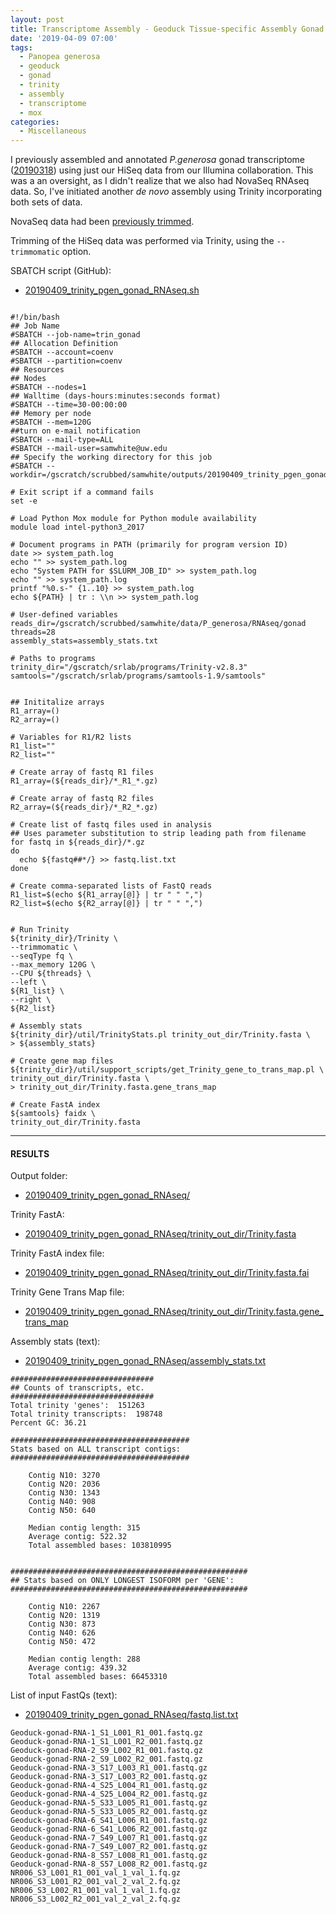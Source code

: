 ```yaml
---
layout: post
title: Transcriptome Assembly - Geoduck Tissue-specific Assembly Gonad HiSeq and NovaSeq Data on Mox
date: '2019-04-09 07:00'
tags:
  - Panopea generosa
  - geoduck
  - gonad
  - trinity
  - assembly
  - transcriptome
  - mox
categories:
  - Miscellaneous
---
```


I previously assembled and annotated _P.generosa_ gonad transcriptome ([20190318](https://robertslab.github.io/sams-notebook/2019/03/18/Transcriptome-Annotation-Geoduck-Gonad-with-Trinotate-on-Mox.html)) using just our HiSeq data from our Illumina collaboration. This was a an oversight, as I didn't realize that we also had NovaSeq RNAseq data. So, I've initiated another _de novo_ assembly using Trinity incorporating both sets of data.

NovaSeq data had been [previously trimmed](https://robertslab.github.io/sams-notebook/2018/01/25/adapter-trimming-and-fastqc-illumina-geoduck-novaseq-data.html).

Trimming of the HiSeq data was performed via Trinity, using the `--trimmomatic` option.

SBATCH script (GitHub):

- [20190409_trinity_pgen_gonad_RNAseq.sh](https://github.com/RobertsLab/sams-notebook/blob/master/sbatch_scripts/20190409_trinity_pgen_gonad_RNAseq.sh)

<pre><code>
#!/bin/bash
## Job Name
#SBATCH --job-name=trin_gonad
## Allocation Definition
#SBATCH --account=coenv
#SBATCH --partition=coenv
## Resources
## Nodes
#SBATCH --nodes=1
## Walltime (days-hours:minutes:seconds format)
#SBATCH --time=30-00:00:00
## Memory per node
#SBATCH --mem=120G
##turn on e-mail notification
#SBATCH --mail-type=ALL
#SBATCH --mail-user=samwhite@uw.edu
## Specify the working directory for this job
#SBATCH --workdir=/gscratch/scrubbed/samwhite/outputs/20190409_trinity_pgen_gonad_RNAseq

# Exit script if a command fails
set -e

# Load Python Mox module for Python module availability
module load intel-python3_2017

# Document programs in PATH (primarily for program version ID)
date >> system_path.log
echo "" >> system_path.log
echo "System PATH for $SLURM_JOB_ID" >> system_path.log
echo "" >> system_path.log
printf "%0.s-" {1..10} >> system_path.log
echo ${PATH} | tr : \\n >> system_path.log

# User-defined variables
reads_dir=/gscratch/scrubbed/samwhite/data/P_generosa/RNAseq/gonad
threads=28
assembly_stats=assembly_stats.txt

# Paths to programs
trinity_dir="/gscratch/srlab/programs/Trinity-v2.8.3"
samtools="/gscratch/srlab/programs/samtools-1.9/samtools"


## Inititalize arrays
R1_array=()
R2_array=()

# Variables for R1/R2 lists
R1_list=""
R2_list=""

# Create array of fastq R1 files
R1_array=(${reads_dir}/*_R1_*.gz)

# Create array of fastq R2 files
R2_array=(${reads_dir}/*_R2_*.gz)

# Create list of fastq files used in analysis
## Uses parameter substitution to strip leading path from filename
for fastq in ${reads_dir}/*.gz
do
  echo ${fastq##*/} >> fastq.list.txt
done

# Create comma-separated lists of FastQ reads
R1_list=$(echo ${R1_array[@]} | tr " " ",")
R2_list=$(echo ${R2_array[@]} | tr " " ",")


# Run Trinity
${trinity_dir}/Trinity \
--trimmomatic \
--seqType fq \
--max_memory 120G \
--CPU ${threads} \
--left \
${R1_list} \
--right \
${R2_list}

# Assembly stats
${trinity_dir}/util/TrinityStats.pl trinity_out_dir/Trinity.fasta \
> ${assembly_stats}

# Create gene map files
${trinity_dir}/util/support_scripts/get_Trinity_gene_to_trans_map.pl \
trinity_out_dir/Trinity.fasta \
> trinity_out_dir/Trinity.fasta.gene_trans_map

# Create FastA index
${samtools} faidx \
trinity_out_dir/Trinity.fasta
</code></pre>

---

#### RESULTS

Output folder:

- [20190409_trinity_pgen_gonad_RNAseq/](http://gannet.fish.washington.edu/Atumefaciens/20190409_trinity_pgen_gonad_RNAseq/)

Trinity FastA:

- [20190409_trinity_pgen_gonad_RNAseq/trinity_out_dir/Trinity.fasta](http://gannet.fish.washington.edu/Atumefaciens/20190409_trinity_pgen_gonad_RNAseq/trinity_out_dir/Trinity.fasta)

Trinity FastA index file:

- [20190409_trinity_pgen_gonad_RNAseq/trinity_out_dir/Trinity.fasta.fai](http://gannet.fish.washington.edu/Atumefaciens/20190409_trinity_pgen_gonad_RNAseq/trinity_out_dir/Trinity.fasta.fai)

Trinity Gene Trans Map file:

- [20190409_trinity_pgen_gonad_RNAseq/trinity_out_dir/Trinity.fasta.gene_trans_map](http://gannet.fish.washington.edu/Atumefaciens/20190409_trinity_pgen_gonad_RNAseq/trinity_out_dir/Trinity.fasta.gene_trans_map)


Assembly stats (text):

- [20190409_trinity_pgen_gonad_RNAseq/assembly_stats.txt](http://gannet.fish.washington.edu/Atumefaciens/20190409_trinity_pgen_gonad_RNAseq/assembly_stats.txt)

```
################################
## Counts of transcripts, etc.
################################
Total trinity 'genes':	151263
Total trinity transcripts:	198748
Percent GC: 36.21

########################################
Stats based on ALL transcript contigs:
########################################

	Contig N10: 3270
	Contig N20: 2036
	Contig N30: 1343
	Contig N40: 908
	Contig N50: 640

	Median contig length: 315
	Average contig: 522.32
	Total assembled bases: 103810995


#####################################################
## Stats based on ONLY LONGEST ISOFORM per 'GENE':
#####################################################

	Contig N10: 2267
	Contig N20: 1319
	Contig N30: 873
	Contig N40: 626
	Contig N50: 472

	Median contig length: 288
	Average contig: 439.32
	Total assembled bases: 66453310
```

List of input FastQs (text):

- [20190409_trinity_pgen_gonad_RNAseq/fastq.list.txt](http://gannet.fish.washington.edu/Atumefaciens/20190409_trinity_pgen_gonad_RNAseq/fastq.list.txt)

```
Geoduck-gonad-RNA-1_S1_L001_R1_001.fastq.gz
Geoduck-gonad-RNA-1_S1_L001_R2_001.fastq.gz
Geoduck-gonad-RNA-2_S9_L002_R1_001.fastq.gz
Geoduck-gonad-RNA-2_S9_L002_R2_001.fastq.gz
Geoduck-gonad-RNA-3_S17_L003_R1_001.fastq.gz
Geoduck-gonad-RNA-3_S17_L003_R2_001.fastq.gz
Geoduck-gonad-RNA-4_S25_L004_R1_001.fastq.gz
Geoduck-gonad-RNA-4_S25_L004_R2_001.fastq.gz
Geoduck-gonad-RNA-5_S33_L005_R1_001.fastq.gz
Geoduck-gonad-RNA-5_S33_L005_R2_001.fastq.gz
Geoduck-gonad-RNA-6_S41_L006_R1_001.fastq.gz
Geoduck-gonad-RNA-6_S41_L006_R2_001.fastq.gz
Geoduck-gonad-RNA-7_S49_L007_R1_001.fastq.gz
Geoduck-gonad-RNA-7_S49_L007_R2_001.fastq.gz
Geoduck-gonad-RNA-8_S57_L008_R1_001.fastq.gz
Geoduck-gonad-RNA-8_S57_L008_R2_001.fastq.gz
NR006_S3_L001_R1_001_val_1_val_1.fq.gz
NR006_S3_L001_R2_001_val_2_val_2.fq.gz
NR006_S3_L002_R1_001_val_1_val_1.fq.gz
NR006_S3_L002_R2_001_val_2_val_2.fq.gz
```
